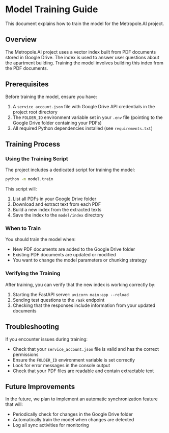 # Model Training Guide

This document explains how to train the model for the Metropole.AI project.

## Overview

The Metropole.AI project uses a vector index built from PDF documents stored in Google Drive. The index is used to answer user questions about the apartment building. Training the model involves building this index from the PDF documents.

## Prerequisites

Before training the model, ensure you have:

1. A `service_account.json` file with Google Drive API credentials in the project root directory
2. The `FOLDER_ID` environment variable set in your `.env` file (pointing to the Google Drive folder containing your PDFs)
3. All required Python dependencies installed (see `requirements.txt`)

## Training Process

### Using the Training Script

The project includes a dedicated script for training the model:

```bash
python -m model.train
```

This script will:
1. List all PDFs in your Google Drive folder
2. Download and extract text from each PDF
3. Build a new index from the extracted texts
4. Save the index to the `model/index` directory

### When to Train

You should train the model when:
- New PDF documents are added to the Google Drive folder
- Existing PDF documents are updated or modified
- You want to change the model parameters or chunking strategy

### Verifying the Training

After training, you can verify that the new index is working correctly by:
1. Starting the FastAPI server: `uvicorn main:app --reload`
2. Sending test questions to the `/ask` endpoint
3. Checking that the responses include information from your updated documents

## Troubleshooting

If you encounter issues during training:

- Check that your `service_account.json` file is valid and has the correct permissions
- Ensure the `FOLDER_ID` environment variable is set correctly
- Look for error messages in the console output
- Check that your PDF files are readable and contain extractable text

## Future Improvements

In the future, we plan to implement an automatic synchronization feature that will:
- Periodically check for changes in the Google Drive folder
- Automatically train the model when changes are detected
- Log all sync activities for monitoring
